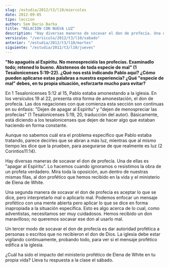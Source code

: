 ```yaml
---
slug: /estudia/2012/t3/l10/miercoles
date: 2012-09-05
tipo: leccion
author: Sem Dario Barba
title: "RELACIÓN CON NUEVA LUZ"
description: "Hay diversas maneras de socavar el don de profecía. Una de ellas es “apagar al  Espíritu”. Lo hacemos cuando ignoramos o resistimos la obra de un profeta  verdadero. Mira toda la oposición, aun dentro de nuestras mismas filas, al don  profético que hemos recibido en la vida y ..."
versiculo: "/versiculo/2012/t3/l10/sabado"
anterior: "/estudia/2012/t3/l10/martes"
siguiente: "/estudia/2012/t3/l10/jueves"
---
```


**"No apaguéis al Espíritu. No menospreciéis las profecías. Examinadlo todo; retened lo bueno. Absteneos de toda especie de mal" (1 Tesalonicenses 5:19-22). ¿Qué nos está indicando Pablo aquí? ¿Cómo pueden aplicarse estas palabras a nuestra experiencia? ¿Qué "especie de mal" debes, en tu propia situación, esforzarte mucho para evitar?**

En 1 Tesalonicenses 5:12 al 15, Pablo estaba amonestando a la iglesia. En los versículos 19 al 22, presenta otra forma de amonestación, el don de profecía. Las dos negaciones con que comienza esta sección son continuas en su énfasis: "Dejen de apagar al Espíritu" y "dejen de menospreciar las profecías" (1 Tesalonicenses 5:19, 20, traducción del autor). Básicamente, está diciendo a los tesalonicenses que dejen de hacer algo que estaban haciendo en forma constante.

Aunque no sabemos cuál era el problema específico que Pablo estaba tratando, parece decirles que se abran a más luz, mientras que al mismo tiempo les dice que la prueben, para asegurarse de que realmente es luz (2 Corintios11:14).

Hay diversas maneras de socavar el don de profecía. Una de ellas es "apagar al Espíritu". Lo hacemos cuando ignoramos o resistimos la obra de un profeta verdadero. Mira toda la oposición, aun dentro de nuestras mismas filas, al don profético que hemos recibido en la vida y el ministerio de Elena de White.

Una segunda manera de socavar el don de profecía es aceptar lo que se dice, pero interpretarlo mal o aplicarlo mal. Podemos enfocar un mensaje profético con una mente abierta pero aplicar lo que se dice en forma inapropiada a la situación específica. Esto es algo acerca de lo cual, como adventistas, necesitamos ser muy cuidadosos. Hemos recibido un don maravilloso; no queremos socavar ese don al usarlo mal.

Un tercer modo de socavar el don de profecía es dar autoridad profética a personas o escritos que no recibieron el don de Dios. La iglesia debe estar vigilando continuamente, probando todo, para ver si el mensaje profético edifica a la iglesia.

¿Cuál ha sido el impacto del ministerio profético de Elena de White en tu propia vida? Lleva tu respuesta a la clase el sábado.
